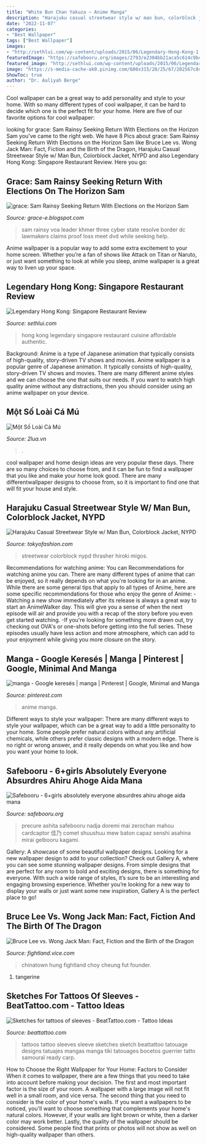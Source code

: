```yaml
---
title: "White Bun Chan Yakuza ~ Anime Manga"
description: "Harajuku casual streetwear style w/ man bun, colorblock jacket, nypd"
date: "2022-11-07"
categories:
- "Best Wallpaper"
tags: ["Best Wallpaper"]
images:
- "http://sethlui.com/wp-content/uploads/2015/06/Legendary-Hong-Kong-1.jpg"
featuredImage: "https://safebooru.org/images/2793/e2304bb21aca5c614c9bc0985cedfa89a8f1a58e.png"
featured_image: "http://sethlui.com/wp-content/uploads/2015/06/Legendary-Hong-Kong-1.jpg"
image: "https://s-media-cache-ak0.pinimg.com/600x315/20/25/67/202567c8c6fab49d98e0d1680d3198b1.jpg"
ShowToc: true
author: "Dr. Aaliyah Berge"
---
```



Cool wallpaper can be a great way to add personality and style to your home. With so many different types of cool wallpaper, it can be hard to decide which one is the perfect fit for your home. Here are five of our favorite options for cool wallpaper: 

	

		
looking for grace: Sam Rainsy Seeking Return With Elections on the Horizon Sam you've came to the right web. We have 8 Pics about grace: Sam Rainsy Seeking Return With Elections on the Horizon Sam like Bruce Lee vs. Wong Jack Man: Fact, Fiction and the Birth of the Dragon, Harajuku Casual Streetwear Style w/ Man Bun, Colorblock Jacket, NYPD and also Legendary Hong Kong: Singapore Restaurant Review. Here you go:
		
    
## Grace: Sam Rainsy Seeking Return With Elections On The Horizon Sam

<img loading=lazy src="https://2.bp.blogspot.com/_hqgVFA7RYE4/TJqRGs57IBI/AAAAAAAAD4k/EIa9obwFqD0/s400/Sam+Rainsy+on+VOA.jpg" onerror="this.onerror=null;this.src='https://tse3.mm.bing.net/th?id=OIP.oAt2yS-gylY_S0UaWHNL_AAAAA&amp;pid=15.1';" alt="grace: Sam Rainsy Seeking Return With Elections on the Horizon Sam">

_Source: grace-e.blogspot.com_

>sam rainsy voa leader khmer three cyber state resolve border dc lawmakers claims proof loss meet dvd while seeking help. 

	

Anime wallpaper is a popular way to add some extra excitement to your home screen. Whether you’re a fan of shows like Attack on Titan or Naruto, or just want something to look at while you sleep, anime wallpaper is a great way to liven up your space.

    
## Legendary Hong Kong: Singapore Restaurant Review

<img loading=lazy src="http://sethlui.com/wp-content/uploads/2015/06/Legendary-Hong-Kong-1.jpg" onerror="this.onerror=null;this.src='https://tse2.mm.bing.net/th?id=OIP.Ff4mt_xcQwXdEEO5GmcgEgHaFT&amp;pid=15.1';" alt="Legendary Hong Kong: Singapore Restaurant Review">

_Source: sethlui.com_

>hong kong legendary singapore restaurant cuisine affordable authentic. 

	

Background: Anime is a type of Japanese animation that typically consists of high-quality, story-driven TV shows and movies.
Anime wallpaper is a popular genre of Japanese animation. It typically consists of high-quality, story-driven TV shows and movies. There are many different anime styles and we can choose the one that suits our needs. If you want to watch high quality anime without any distractions, then you should consider using an anime wallpaper on your device.

    
## Một Số Loài Cá Mú

<img loading=lazy src="https://www.2lua.vn/temp/resize/600x450/upload/news/01-2013/mo-so-loai-ca-mu-5380444.jpg" onerror="this.onerror=null;this.src='https://tse2.mm.bing.net/th?id=OIP.tSI9JARuxn5d8AURNN9uEwHaFj&amp;pid=15.1';" alt="Một Số Loài Cá Mú">

_Source: 2lua.vn_

>. 

	

cool wallpaper and home design ideas are very popular these days. There are so many choices to choose from, and it can be fun to find a wallpaper that you like and make your home look good. There are many differentwallpaper designs to choose from, so it is important to find one that will fit your house and style.

    
## Harajuku Casual Streetwear Style W/ Man Bun, Colorblock Jacket, NYPD

<img loading=lazy src="https://tokyofashion.com/wp-content/uploads/2019/05/NK-2019-04-07-002-003-Harajuku-DZ7-8812.jpg" onerror="this.onerror=null;this.src='https://tse1.mm.bing.net/th?id=OIP.qrPysvpWArPnMYsPIZmVvwHaLH&amp;pid=15.1';" alt="Harajuku Casual Streetwear Style w/ Man Bun, Colorblock Jacket, NYPD">

_Source: tokyofashion.com_

>streetwear colorblock nypd thrasher hiroki migos. 

	

Recommendations for watching anime: You can
Recommendations for watching anime you can. There are many different types of anime that can be enjoyed, so it really depends on what you're looking for in an anime. While there are some general tips that apply to all types of Anime, here are some specific recommendations for those who enjoy the genre of Anime: 
-Watching a new show immediately after its release is always a great way to start an AnimeWalker day. This will give you a sense of when the next episode will air and provide you with a recap of the story before you even get started watching. 
-If you're looking for something more drawn out, try checking out OVA's or one-shots before getting into the full series. These episodes usually have less action and more atmosphere, which can add to your enjoyment while giving you more closure on the story.

    
## Manga - Google Keresés | Manga | Pinterest | Google, Minimal And Manga

<img loading=lazy src="https://s-media-cache-ak0.pinimg.com/600x315/20/25/67/202567c8c6fab49d98e0d1680d3198b1.jpg" onerror="this.onerror=null;this.src='https://tse4.mm.bing.net/th?id=OIP.r0KWHMqAp2wNslXByKa2SAHaD4&amp;pid=15.1';" alt="manga - Google keresés | manga | Pinterest | Google, Minimal and Manga">

_Source: pinterest.com_

>anime manga. 

	

Different ways to style your wallpaper:
There are many different ways to style your wallpaper, which can be a great way to add a little personality to your home. Some people prefer natural colors without any artificial chemicals, while others prefer classic designs with a modern edge. There is no right or wrong answer, and it really depends on what you like and how you want your home to look.

    
## Safebooru - 6+girls Absolutely Everyone Absurdres Ahiru Ahoge Aida Mana

<img loading=lazy src="https://safebooru.org/images/2793/e2304bb21aca5c614c9bc0985cedfa89a8f1a58e.png" onerror="this.onerror=null;this.src='https://tse1.mm.bing.net/th?id=OIP.Hol2z-BZT1SdWKQaFVXPaAHaMp&amp;pid=15.1';" alt="Safebooru - 6+girls absolutely everyone absurdres ahiru ahoge aida mana">

_Source: safebooru.org_

>precure ashita safebooru nadja doremi mai zerochan mahou cardcaptor 佳乃 comet shuushuu mew baton capaz senshi asahina mirai gelbooru kagami. 

	

Gallery: A showcase of some beautiful wallpaper designs.
Looking for a new wallpaper design to add to your collection? Check out Gallery A, where you can see some stunning wallpaper designs. From simple designs that are perfect for any room to bold and exciting designs, there is something for everyone. With such a wide range of styles, it’s sure to be an interesting and engaging browsing experience. Whether you’re looking for a new way to display your walls or just want some new inspiration, Gallery A is the perfect place to go!





	
	
    
## Bruce Lee Vs. Wong Jack Man: Fact, Fiction And The Birth Of The Dragon

<img loading=lazy src="http://assets.fightland.com/content-images/contentimage/59791/bruce-lee-vs-wong-jack-man-fact-fiction-and-the-birth-of-the-dragon-lau-bun-marysville.jpg" onerror="this.onerror=null;this.src='https://tse3.mm.bing.net/th?id=OIP.BTwVMC1Nszj0hTpm13NQNQHaGD&amp;pid=15.1';" alt="Bruce Lee vs. Wong Jack Man: Fact, Fiction and the Birth of the Dragon">

_Source: fightland.vice.com_

>chinatown hung fightland choy cheung fut founder. 

	

1. tangerine 

    
## Sketches For Tattoos Of Sleeves - BeatTattoo.com - Tattoo Ideas

<img loading=lazy src="http://beattattoo.com/wp-content/uploads/2018/07/16-17.jpg" onerror="this.onerror=null;this.src='https://tse1.mm.bing.net/th?id=OIP.w9rUBQB6XQnlWCwErycQzAHaKX&amp;pid=15.1';" alt="Sketches for tattoos of sleeves - BeatTattoo.com - Tattoo Ideas">

_Source: beattattoo.com_

>tattoos tattoo sleeves sleeve sketches sketch beattattoo tatouage designs tatuajes mangas manga tiki tatouages bocetos guerrier tatto samouraï ready carp. 

	

How to Choose the Right Wallpaper for Your Home: Factors to Consider
When it comes to wallpaper, there are a few things that you need to take into account before making your decision. The first and most important factor is the size of your room. A wallpaper with a large image will not fit well in a small room, and vice versa. 
The second thing that you need to consider is the color of your home's walls. If you want a wallpapers to be noticed, you'll want to choose something that complements your home's natural colors. However, if your walls are light brown or white, then a darker color may work better. 
Lastly, the quality of the wallpaper should be considered. Some people find that prints or photos will not show as well on high-quality wallpaper than others.

